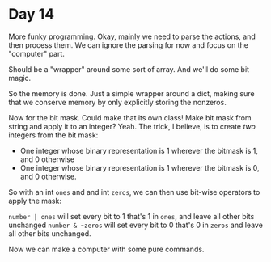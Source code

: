 # Day 14
More funky programming. Okay, mainly we need to parse the actions, and then 
process them. We can ignore the parsing for now and focus on the "computer" 
part. 

Should be a "wrapper" around some sort of array. And we'll do some bit magic.

So the memory is done. Just a simple wrapper around a dict, making sure that 
we conserve memory by only explicitly storing the nonzeros.

Now for the bit mask. Could make that its own class! Make bit mask from string 
and apply it to an integer? Yeah. The trick, I believe, is to create _two_ 
integers from the bit mask:
- One integer whose binary representation is 1 wherever the bitmask is 1, and 0 otherwise
- One integer whose binary representation is 1 wherever the bitmask is 0, and 0 otherwise.

So with an int `ones` and and int `zeros`, we can then use bit-wise operators to apply the mask:

`number | ones` will set every bit to 1 that's 1 in `ones`, and leave all other bits unchanged
`number & ~zeros` will set every bit to 0 that's 0 in `zeros` and leave all other bits unchanged.

Now we can make a computer with some pure commands.
